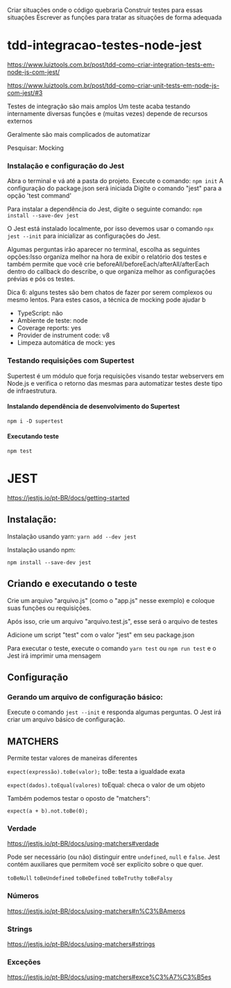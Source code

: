 Criar situações onde o código quebraria
Construir testes para essas situações
Escrever as funções para tratar as situações de forma adequada

# tdd-integracao-testes-node-jest

https://www.luiztools.com.br/post/tdd-como-criar-integration-tests-em-node-js-com-jest/

https://www.luiztools.com.br/post/tdd-como-criar-unit-tests-em-node-js-com-jest/#3

Testes de integração são mais amplos
Um teste acaba testando internamente diversas funções e (muitas vezes) depende de recursos externos

Geralmente são mais complicados de automatizar

Pesquisar: Mocking

### Instalação e configuração do Jest

Abra o terminal e vá até a pasta do projeto. Execute o comando: ``` npm init ```
A configuração do package.json será iniciada
Digite o comando "jest" para a opção 'test command'

Para instalar a dependência do Jest, digite o seguinte comando:
``` npm install --save-dev jest ```

O Jest está instalado localmente, por isso devemos usar o comando ``` npx jest --init ``` para inicializar as configurações do Jest.

Algumas perguntas irão aparecer no terminal, escolha as seguintes opções:Isso organiza melhor na hora de exibir o relatório dos testes e também permite que você crie beforeAll/beforeEach/afterAll/afterEach dentro do callback do describe, o que organiza melhor as configurações prévias e pós os testes.

Dica 6: alguns testes são bem chatos de fazer por serem complexos ou mesmo lentos. Para estes casos, a técnica de mocking pode ajudar b
- TypeScript: não
- Ambiente de teste: node
- Coverage reports: yes
- Provider de instrument code: v8
- Limpeza automática de mock: yes


### Testando requisições com Supertest

Supertest é um módulo que forja requisições visando testar webservers em Node.js e verifica o retorno das mesmas para automatizar testes deste tipo de infraestrutura.

#### Instalando dependência de desenvolvimento do Supertest

``` npm i -D supertest ```

#### Executando teste
``` npm test ```

# JEST
https://jestjs.io/pt-BR/docs/getting-started

## Instalação:

Instalação usando yarn:
``` yarn add --dev jest ```

Instalação usando npm:

``` npm install --save-dev jest ```

## Criando e executando o teste

Crie um arquivo "arquivo.js" (como o "app.js" nesse exemplo) e coloque suas funções ou requisições.

Após isso, crie um arquivo "arquivo.test.js", esse será o arquivo de testes

Adicione um script "test" com o valor "jest" em seu package.json

Para executar o teste, execute o comando ``` yarn test ``` ou ``` npm run test ``` e o Jest irá imprimir uma mensagem

## Configuração

### Gerando um arquivo de configuração básico:

Execute o comando ``` jest --init ``` e responda algumas perguntas.
O Jest irá criar um arquivo básico de configuração.

## MATCHERS

Permite testar valores de maneiras diferentes

``` expect(expressão).toBe(valor); ``` toBe: testa a igualdade exata

``` expect(dados).toEqual(valores) ``` toEqual: checa o valor de um objeto

Também podemos testar o oposto de "matchers":

``` expect(a + b).not.toBe(0); ```

### Verdade

https://jestjs.io/pt-BR/docs/using-matchers#verdade

Pode ser necessário (ou não) distinguir entre ``` undefined ```, ``` null ``` e ``` false ```. Jest contém auxiliares que permitem você ser explícito sobre o que quer.

``` toBeNull ```
``` toBeUndefined ```
``` toBeDefined ```
``` toBeTruthy ```
``` toBeFalsy ```

### Números

https://jestjs.io/pt-BR/docs/using-matchers#n%C3%BAmeros

### Strings

https://jestjs.io/pt-BR/docs/using-matchers#strings

### Exceções

https://jestjs.io/pt-BR/docs/using-matchers#exce%C3%A7%C3%B5es